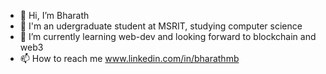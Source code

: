 - 👋 Hi, I’m Bharath
- 🏫 I'm an udergraduate student at MSRIT, studying computer science
- 🌱 I’m currently learning web-dev and looking forward to blockchain and web3
- 📫 How to reach me www.linkedin.com/in/bharathmb

<!---
bharathmb7/bharathmb7 is a ✨ special ✨ repository because its `README.md` (this file) appears on your GitHub profile.
You can click the Preview link to take a look at your changes.
--->
